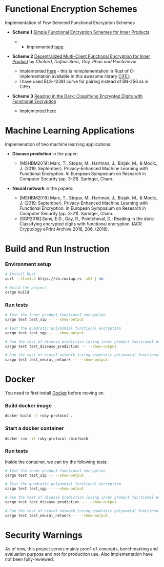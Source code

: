 # Functional Encryption Schemes
Implementation of Few Selected Functional Encryption Schemes


- **Scheme 1** [Simple Functional Encryption Schemes for Inner Products](https://link.springer.com/content/pdf/10.1007/978-3-662-46447-2_33.pdf) 
    - - Implemented [here](src/simple_ip.rs)

- **Scheme 2** [Decentralized Multi-Client Functional Encryption for Inner Product](https://eprint.iacr.org/2017/989.pdf) by *Chotard, Dufour Sans, Gay, Phan and Pointcheval*
    - Implemented [here](src/dmcfe_ip.rs) - this is reimplementation in Rust of C-implementation available in this awesome library [CiFEr](https://github.com/fentec-project/CiFEr). 
    - I have used BLS-12381 curve for pairing instead of BN-256 as in CiFEr.

- **Scheme 3** [Reading in the Dark: Classifying Encrypted Digits with Functional Encryption](https://eprint.iacr.org/2018/206.pdf)
    - Implemented [here](src/quadratic_sgp.rs)

# Machine Learning Applications
Implemenation of two machine learning applications:

- **Disease prediction** in the paper:
    - [MSHBM2019] Marc, T., Stopar, M., Hartman, J., Bizjak, M., & Modic, J. (2019, September). Privacy-Enhanced Machine Learning with Functional Encryption. In European Symposium on Research in Computer Security (pp. 3-21). Springer, Cham.

- **Neural network** in the papers:
    - [MSHBM2019] Marc, T., Stopar, M., Hartman, J., Bizjak, M., & Modic, J. (2019, September). Privacy-Enhanced Machine Learning with Functional Encryption. In European Symposium on Research in Computer Security (pp. 3-21). Springer, Cham.
    - [SGP2018] Sans, E.D., Gay, R., Pointcheval, D.: Reading in the dark: Classifying encrypted digits with functional encryption. IACR Cryptology ePrint Archive 2018, 206, (2018).


# Build and Run Instruction
### Environment setup
```sh
# Install Rust
curl --tlsv1.2 https://sh.rustup.rs -sSf | sh

# Build the project
cargo build
```

### Run tests
```sh
# Test the inner product functional encryption
cargo test test_sip -- --show-output

# Test the quadratic polynomial functional encryption
cargo test test_sgp -- --show-output

# Run the test of disease prediction (using inner product functional encryption)
cargo test test_disease_prediction -- --show-output

# Run the test of neural network (using quadratic polynomial functional encryption)
cargo test test_neural_network -- --show-output
```


# Docker 

You need to first install [Docker](https://docs.docker.com/engine/install/) before moving on.

### Build docker image
```sh
docker build -t ruby-protocol .
```

### Start a docker container
```sh
docker run -it ruby-protocol /bin/bash
```

### Run tests
Inside the container, we can try the following tests:
```sh
# Test the inner product functional encryption
cargo test test_sip -- --show-output

# Test the quadratic polynomial functional encryption
cargo test test_sgp -- --show-output

# Run the test of disease prediction (using inner product functional encryption)
cargo test test_disease_prediction -- --show-output

# Run the test of neural network (using quadratic polynomial functional encryption)
cargo test test_neural_network -- --show-output
```


# Security Warnings

As of now, this project serves mainly proof-of-concepts, benchmarking and evaluation purpose and not for production use. Also implementation have not been fully-reviewed.

